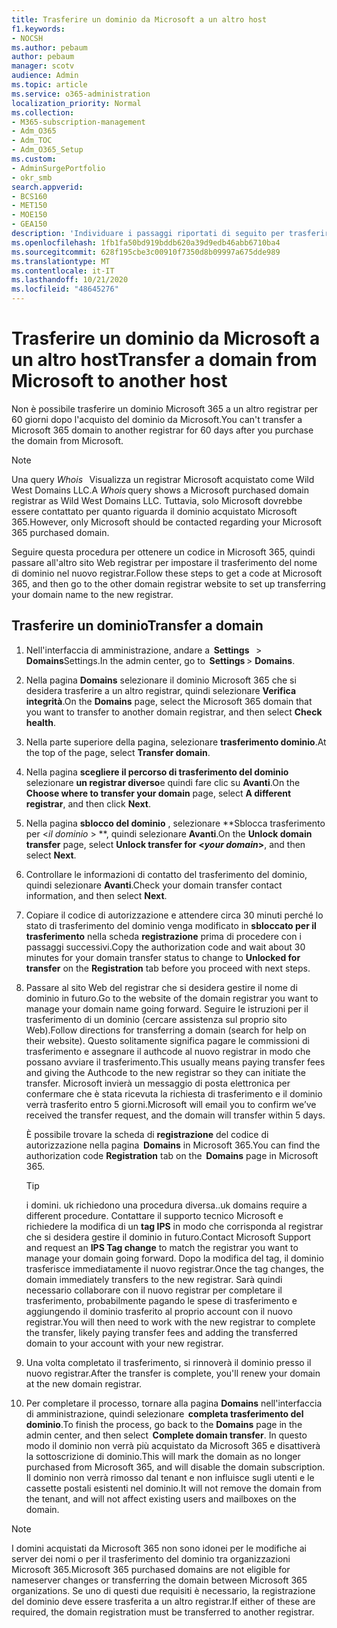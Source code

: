 ```yaml
---
title: Trasferire un dominio da Microsoft a un altro host
f1.keywords:
- NOCSH
ms.author: pebaum
author: pebaum
manager: scotv
audience: Admin
ms.topic: article
ms.service: o365-administration
localization_priority: Normal
ms.collection:
- M365-subscription-management
- Adm_O365
- Adm_TOC
- Adm_O365_Setup
ms.custom:
- AdminSurgePortfolio
- okr_smb
search.appverid:
- BCS160
- MET150
- MOE150
- GEA150
description: 'Individuare i passaggi riportati di seguito per trasferire un dominio da Microsoft a un altro registrar. '
ms.openlocfilehash: 1fb1fa50bd919bddb620a39d9edb46abb6710ba4
ms.sourcegitcommit: 628f195cbe3c00910f7350d8b09997a675dde989
ms.translationtype: MT
ms.contentlocale: it-IT
ms.lasthandoff: 10/21/2020
ms.locfileid: "48645276"
---
```

# <a name="transfer-a-domain-from-microsoft-to-another-host"></a><span data-ttu-id="16d22-103">Trasferire un dominio da Microsoft a un altro host</span><span class="sxs-lookup"><span data-stu-id="16d22-103">Transfer a domain from Microsoft to another host</span></span>

<span data-ttu-id="16d22-104">Non è possibile trasferire un dominio Microsoft 365 a un altro registrar per 60 giorni dopo l'acquisto del dominio da Microsoft.</span><span class="sxs-lookup"><span data-stu-id="16d22-104">You can't transfer a Microsoft 365 domain to another registrar for 60 days after you purchase the domain from Microsoft.</span></span>

> [!NOTE]
> <span data-ttu-id="16d22-105">Una query _Whois_   Visualizza un registrar Microsoft acquistato come Wild West Domains LLC.</span><span class="sxs-lookup"><span data-stu-id="16d22-105">A _Whois_ query shows a Microsoft purchased domain registrar as Wild West Domains LLC.</span></span> <span data-ttu-id="16d22-106">Tuttavia, solo Microsoft dovrebbe essere contattato per quanto riguarda il dominio acquistato Microsoft 365.</span><span class="sxs-lookup"><span data-stu-id="16d22-106">However, only Microsoft should be contacted regarding your Microsoft 365 purchased domain.</span></span>

<span data-ttu-id="16d22-107">Seguire questa procedura per ottenere un codice in Microsoft 365, quindi passare all'altro sito Web registrar per impostare il trasferimento del nome di dominio nel nuovo registrar.</span><span class="sxs-lookup"><span data-stu-id="16d22-107">Follow these steps to get a code at Microsoft 365, and then go to the other domain registrar website to set up transferring your domain name to the new registrar.</span></span>

## <a name="transfer-a-domain"></a><span data-ttu-id="16d22-108">Trasferire un dominio</span><span class="sxs-lookup"><span data-stu-id="16d22-108">Transfer a domain</span></span>

1. <span data-ttu-id="16d22-109">Nell'interfaccia di amministrazione, andare a  **Settings**   >  **Domains**Settings.</span><span class="sxs-lookup"><span data-stu-id="16d22-109">In the admin center, go to  **Settings** > **Domains**.</span></span>

2. <span data-ttu-id="16d22-110">Nella pagina **Domains** selezionare il dominio Microsoft 365 che si desidera trasferire a un altro registrar, quindi selezionare **Verifica integrità**.</span><span class="sxs-lookup"><span data-stu-id="16d22-110">On the **Domains** page, select the Microsoft 365 domain that you want to transfer to another domain registrar, and then select **Check health**.</span></span>

3. <span data-ttu-id="16d22-111">Nella parte superiore della pagina, selezionare **trasferimento dominio**.</span><span class="sxs-lookup"><span data-stu-id="16d22-111">At the top of the page, select **Transfer domain**.</span></span>

4. <span data-ttu-id="16d22-112">Nella pagina **scegliere il percorso di trasferimento del dominio** selezionare **un registrar diverso**e quindi fare clic su **Avanti**.</span><span class="sxs-lookup"><span data-stu-id="16d22-112">On the **Choose where to transfer your domain** page, select **A different registrar**, and then click **Next**.</span></span>

5. <span data-ttu-id="16d22-113">Nella pagina **sblocco del dominio** , selezionare \*\*Sblocca trasferimento per <_il dominio_ > \*\*, quindi selezionare **Avanti**.</span><span class="sxs-lookup"><span data-stu-id="16d22-113">On the **Unlock domain transfer** page, select **Unlock transfer for <_your domain_>**, and then select **Next**.</span></span>

6. <span data-ttu-id="16d22-114">Controllare le informazioni di contatto del trasferimento del dominio, quindi selezionare **Avanti**.</span><span class="sxs-lookup"><span data-stu-id="16d22-114">Check your domain transfer contact information, and then select **Next**.</span></span>

7. <span data-ttu-id="16d22-115">Copiare il codice di autorizzazione e attendere circa 30 minuti perché lo stato di trasferimento del dominio venga modificato in **sbloccato per il trasferimento** nella scheda **registrazione** prima di procedere con i passaggi successivi.</span><span class="sxs-lookup"><span data-stu-id="16d22-115">Copy the authorization code and wait about 30 minutes for your domain transfer status to change to **Unlocked for transfer** on the **Registration** tab before you proceed with next steps.</span></span>

8. <span data-ttu-id="16d22-116">Passare al sito Web del registrar che si desidera gestire il nome di dominio in futuro.</span><span class="sxs-lookup"><span data-stu-id="16d22-116">Go to the website of the domain registrar you want to manage your domain name going forward.</span></span> <span data-ttu-id="16d22-117">Seguire le istruzioni per il trasferimento di un dominio (cercare assistenza sul proprio sito Web).</span><span class="sxs-lookup"><span data-stu-id="16d22-117">Follow directions for transferring a domain (search for help on their website).</span></span> <span data-ttu-id="16d22-118">Questo solitamente significa pagare le commissioni di trasferimento e assegnare il authcode al nuovo registrar in modo che possano avviare il trasferimento.</span><span class="sxs-lookup"><span data-stu-id="16d22-118">This usually means paying transfer fees and giving the Authcode to the new registrar so they can initiate the transfer.</span></span> <span data-ttu-id="16d22-119">Microsoft invierà un messaggio di posta elettronica per confermare che è stata ricevuta la richiesta di trasferimento e il dominio verrà trasferito entro 5 giorni.</span><span class="sxs-lookup"><span data-stu-id="16d22-119">Microsoft will email you to confirm we’ve received the transfer request, and the domain will transfer within 5 days.</span></span>

    <span data-ttu-id="16d22-120">È possibile trovare la scheda di **registrazione** del codice di autorizzazione nella pagina  **Domains** in Microsoft 365.</span><span class="sxs-lookup"><span data-stu-id="16d22-120">You can find the authorization code **Registration** tab on the  **Domains** page in Microsoft 365.</span></span>
    
    > [!TIP]
    > <span data-ttu-id="16d22-121">i domini. uk richiedono una procedura diversa.</span><span class="sxs-lookup"><span data-stu-id="16d22-121">.uk domains require a different procedure.</span></span> <span data-ttu-id="16d22-122">Contattare il supporto tecnico Microsoft e richiedere la modifica di un **tag IPS** in modo che corrisponda al registrar che si desidera gestire il dominio in futuro.</span><span class="sxs-lookup"><span data-stu-id="16d22-122">Contact Microsoft Support and request an **IPS Tag change** to match the registrar you want to manage your domain going forward.</span></span> <span data-ttu-id="16d22-123">Dopo la modifica del tag, il dominio trasferisce immediatamente il nuovo registrar.</span><span class="sxs-lookup"><span data-stu-id="16d22-123">Once the tag changes, the domain immediately transfers to the new registrar.</span></span> <span data-ttu-id="16d22-124">Sarà quindi necessario collaborare con il nuovo registrar per completare il trasferimento, probabilmente pagando le spese di trasferimento e aggiungendo il dominio trasferito al proprio account con il nuovo registrar.</span><span class="sxs-lookup"><span data-stu-id="16d22-124">You will then need to work with the new registrar to complete the transfer, likely paying transfer fees and adding the transferred domain to your account with your new registrar.</span></span>

9. <span data-ttu-id="16d22-125">Una volta completato il trasferimento, si rinnoverà il dominio presso il nuovo registrar.</span><span class="sxs-lookup"><span data-stu-id="16d22-125">After the transfer is complete, you'll renew your domain at the new domain registrar.</span></span>

10. <span data-ttu-id="16d22-126">Per completare il processo, tornare alla pagina **Domains** nell'interfaccia di amministrazione, quindi selezionare  **completa trasferimento del dominio**.</span><span class="sxs-lookup"><span data-stu-id="16d22-126">To finish the process, go back to the **Domains** page in the admin center, and then select  **Complete domain transfer**.</span></span> <span data-ttu-id="16d22-127">In questo modo il dominio non verrà più acquistato da Microsoft 365 e disattiverà la sottoscrizione di dominio.</span><span class="sxs-lookup"><span data-stu-id="16d22-127">This will mark the domain as no longer purchased from Microsoft 365, and will disable the domain subscription.</span></span> <span data-ttu-id="16d22-128">Il dominio non verrà rimosso dal tenant e non influisce sugli utenti e le cassette postali esistenti nel dominio.</span><span class="sxs-lookup"><span data-stu-id="16d22-128">It will not remove the domain from the tenant, and will not affect existing users and mailboxes on the domain.</span></span>

> [!NOTE]
> <span data-ttu-id="16d22-129">I domini acquistati da Microsoft 365 non sono idonei per le modifiche ai server dei nomi o per il trasferimento del dominio tra organizzazioni Microsoft 365.</span><span class="sxs-lookup"><span data-stu-id="16d22-129">Microsoft 365 purchased domains are not eligible for nameserver changes or transferring the domain between Microsoft 365 organizations.</span></span> <span data-ttu-id="16d22-130">Se uno di questi due requisiti è necessario, la registrazione del dominio deve essere trasferita a un altro registrar.</span><span class="sxs-lookup"><span data-stu-id="16d22-130">If either of these are required, the domain registration must be transferred to another registrar.</span></span>

